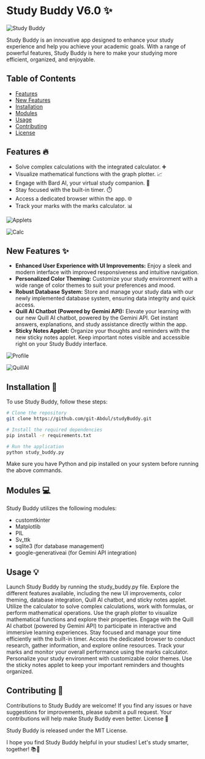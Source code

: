 # Study Buddy V6.0 ✨

![Study Buddy](https://i.postimg.cc/90NZFFrt/2.png)

Study Buddy is an innovative app designed to enhance your study experience and help you achieve your academic goals. With a range of powerful features, Study Buddy is here to make your studying more efficient, organized, and enjoyable.

## Table of Contents
- [Features](#features)
- [New Features](#new-features)
- [Installation](#installation)
- [Modules](#modules)
- [Usage](#usage)
- [Contributing](#contributing)
- [License](#license)

## Features 🔥
- Solve complex calculations with the integrated calculator. ➕
- Visualize mathematical functions with the graph plotter. 📈
- Engage with Bard AI, your virtual study companion. 🤖
- Stay focused with the built-in timer. ⏱️
- Access a dedicated browser within the app. 🌐
- Track your marks with the marks calculator. 📊

![Applets](https://i.postimg.cc/Xqv9by7Y/5.png)

![Calc](https://i.postimg.cc/vBbW0NJ9/4.png)

## New Features ✨

-   **Enhanced User Experience with UI Improvements:** Enjoy a sleek and modern interface with improved responsiveness and intuitive navigation.
-   **Personalized Color Theming:** Customize your study environment with a wide range of color themes to suit your preferences and mood.
-   **Robust Database System:** Store and manage your study data with our newly implemented database system, ensuring data integrity and quick access.
-   **Quill AI Chatbot (Powered by Gemini API):** Elevate your learning with our new Quill AI chatbot, powered by the Gemini API. Get instant answers, explanations, and study assistance directly within the app.
-   **Sticky Notes Applet:** Organize your thoughts and reminders with the new sticky notes applet. Keep important notes visible and accessible right on your Study Buddy interface.

![Profile](https://i.postimg.cc/6QdrLXmt/1.png)

![QuillAI](https://i.postimg.cc/1tBD2KSd/3.png)

## Installation 🚀
To use Study Buddy, follow these steps:

```bash
# Clone the repository
git clone https://github.com/git-Abdul/studyBuddy.git
```
```bash
# Install the required dependencies
pip install -r requirements.txt

# Run the application
python study_buddy.py
```

Make sure you have Python and pip installed on your system before running the above commands.

## Modules 💻

Study Buddy utilizes the following modules:

- customtkinter
- Matplotlib
- PIL
- Sv_ttk
- sqlite3 (for database management)
- google-generativeai (for Gemini API integration)

## Usage 💡

Launch Study Buddy by running the study_buddy.py file.
Explore the different features available, including the new UI improvements, color theming, database integration, Quill AI chatbot, and sticky notes applet.
Utilize the calculator to solve complex calculations, work with formulas, or perform mathematical operations.
Use the graph plotter to visualize mathematical functions and explore their properties.
Engage with the Quill AI chatbot (powered by Gemini API) to participate in interactive and immersive learning experiences.
Stay focused and manage your time efficiently with the built-in timer.
Access the dedicated browser to conduct research, gather information, and explore online resources.
Track your marks and monitor your overall performance using the marks calculator.
Personalize your study environment with customizable color themes.
Use the sticky notes applet to keep your important reminders and thoughts organized.

## Contributing 🤝

Contributions to Study Buddy are welcome! If you find any issues or have suggestions for improvements, please submit a pull request. Your contributions will help make Study Buddy even better.
License 📄

Study Buddy is released under the MIT License.

I hope you find Study Buddy helpful in your studies! Let's study smarter, together! 📚🤝